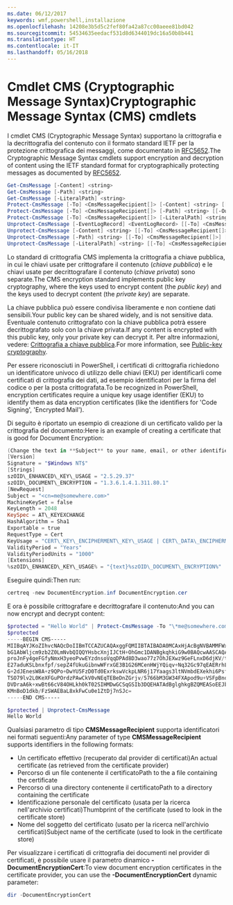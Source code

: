 ```yaml
---
ms.date: 06/12/2017
keywords: wmf,powershell,installazione
ms.openlocfilehash: 14208e3b5d5c2fef80fa42a87cc00aeee81bd042
ms.sourcegitcommit: 54534635eedacf531d8d6344019dc16a50b8b441
ms.translationtype: HT
ms.contentlocale: it-IT
ms.lasthandoff: 05/16/2018
---
```

# <a name="cryptographic-message-syntax-cms-cmdlets"></a><span data-ttu-id="c8eed-102">Cmdlet CMS (Cryptographic Message Syntax)</span><span class="sxs-lookup"><span data-stu-id="c8eed-102">Cryptographic Message Syntax (CMS) cmdlets</span></span>

<span data-ttu-id="c8eed-103">I cmdlet CMS (Cryptographic Message Syntax) supportano la crittografia e la decrittografia del contenuto con il formato standard IETF per la protezione crittografica dei messaggi, come documentato in [RFC5652](https://tools.ietf.org/html/rfc5652).</span><span class="sxs-lookup"><span data-stu-id="c8eed-103">The Cryptographic Message Syntax cmdlets support encryption and decryption of content using the IETF standard format for cryptographically protecting messages as documented by [RFC5652](https://tools.ietf.org/html/rfc5652).</span></span>

```powershell
Get-CmsMessage [-Content] <string>
Get-CmsMessage [-Path] <string>
Get-CmsMessage [-LiteralPath] <string>
Protect-CmsMessage [-To] <CmsMessageRecipient[]> [-Content] <string> [[-OutFile] <string>]
Protect-CmsMessage [-To] <CmsMessageRecipient[]> [-Path] <string> [[-OutFile] <string>]
Protect-CmsMessage [-To] <CmsMessageRecipient[]> [-LiteralPath] <string> [[-OutFile] <string>]
Unprotect-CmsMessage [-EventLogRecord] <EventLogRecord> [[-To] <CmsMessageRecipient[]>] [-IncludeContext]
Unprotect-CmsMessage [-Content] <string> [[-To] <CmsMessageRecipient[]>] [-IncludeContext]
Unprotect-CmsMessage [-Path] <string> [[-To] <CmsMessageRecipient[]>] [-IncludeContext]
Unprotect-CmsMessage [-LiteralPath] <string> [[-To] <CmsMessageRecipient[]>] [-IncludeContext]
```

<span data-ttu-id="c8eed-104">Lo standard di crittografia CMS implementa la crittografia a chiave pubblica, in cui le chiavi usate per crittografare il contenuto (*chiave pubblica*) e le chiavi usate per decrittografare il contenuto (*chiave privata*) sono separate.</span><span class="sxs-lookup"><span data-stu-id="c8eed-104">The CMS encryption standard implements public key cryptography, where the keys used to encrypt content (the *public key*) and the keys used to decrypt content (the *private key*) are separate.</span></span>

<span data-ttu-id="c8eed-105">La chiave pubblica può essere condivisa liberamente e non contiene dati sensibili.</span><span class="sxs-lookup"><span data-stu-id="c8eed-105">Your public key can be shared widely, and is not sensitive data.</span></span> <span data-ttu-id="c8eed-106">Eventuale contenuto crittografato con la chiave pubblica potrà essere decrittografato solo con la chiave privata.</span><span class="sxs-lookup"><span data-stu-id="c8eed-106">If any content is encrypted with this public key, only your private key can decrypt it.</span></span> <span data-ttu-id="c8eed-107">Per altre informazioni, vedere: [Crittografia a chiave pubblica](https://en.wikipedia.org/wiki/Public-key_cryptography).</span><span class="sxs-lookup"><span data-stu-id="c8eed-107">For more information, see [Public-key cryptography](https://en.wikipedia.org/wiki/Public-key_cryptography).</span></span>

<span data-ttu-id="c8eed-108">Per essere riconosciuti in PowerShell, i certificati di crittografia richiedono un identificatore univoco di utilizzo delle chiavi (EKU) per identificarli come certificati di crittografia dei dati, ad esempio identificatori per la firma del codice o per la posta crittografata.</span><span class="sxs-lookup"><span data-stu-id="c8eed-108">To be recognized in PowerShell, encryption certificates require a unique key usage identifier (EKU) to identify them as data encryption certificates (like the identifiers for 'Code Signing', 'Encrypted Mail').</span></span>

<span data-ttu-id="c8eed-109">Di seguito è riportato un esempio di creazione di un certificato valido per la crittografia del documento:</span><span class="sxs-lookup"><span data-stu-id="c8eed-109">Here is an example of creating a certificate that is good for Document Encryption:</span></span>

```powershell
(Change the text in **Subject** to your name, email, or other identifier), and put in a file (i.e.: DocumentEncryption.inf):
[Version]
Signature = "$Windows NT$"
[Strings]
szOID\_ENHANCED\_KEY\_USAGE = "2.5.29.37"
szOID\_DOCUMENT\_ENCRYPTION = "1.3.6.1.4.1.311.80.1"
[NewRequest]
Subject = "<cn=me@somewhere.com>"
MachineKeySet = false
KeyLength = 2048
KeySpec = AT\_KEYEXCHANGE
HashAlgorithm = Sha1
Exportable = true
RequestType = Cert
KeyUsage = "CERT\_KEY\_ENCIPHERMENT\_KEY\_USAGE | CERT\_DATA\_ENCIPHERMENT\_KEY\_USAGE"
ValidityPeriod = "Years"
ValidityPeriodUnits = "1000"
[Extensions]
%szOID\_ENHANCED\_KEY\_USAGE% = "{text}%szOID\_DOCUMENT\_ENCRYPTION%"
```

<span data-ttu-id="c8eed-110">Eseguire quindi:</span><span class="sxs-lookup"><span data-stu-id="c8eed-110">Then run:</span></span>
```powershell
certreq -new DocumentEncryption.inf DocumentEncryption.cer
```

<span data-ttu-id="c8eed-111">E ora è possibile crittografare e decrittografare il contenuto:</span><span class="sxs-lookup"><span data-stu-id="c8eed-111">And you can now encrypt and decrypt content:</span></span>

```powershell
$protected = "Hello World" | Protect-CmsMessage -To "\*me@somewhere.com\*[](mailto:*leeholm@microsoft.com*)"
$protected
-----BEGIN CMS-----
MIIBqAYJKoZIhvcNAQcDoIIBmTCCAZUCAQAxggFQMIIBTAIBADA0MCAxHjAcBgNVBAMMFWxlZWhv
bG1AbWljcm9zb2Z0LmNvbQIQQYHsbcXnjIJCtH+OhGmc1DANBgkqhkiG9w0BAQcwAASCAQAnkFHM
proJnFy4geFGfyNmxH3yeoPvwEYzdnsoVqqDPAd8D3wao77z7OhJEXwz9GeFLnxD6djKV/tF4PxR
E27aduKSLbnxfpf/sepZ4fUkuGibnwWFrxGE3B1G26MCenHWjYQiqv+Nq32Gc97qEAERrhLv6S4R
G+2dJEnesW8A+z9QPo+DwYU5FzD0Td0ExrkswVckpLNR6j17Yaags3ltNVmbdEXekhi6Psf2MLMP
TSO79lv2L0KeXFGuPOrdzPAwCkV0vNEqTEBeDnZGrjv/5766bM3GW34FXApod9u+VSFpBnqVOCBA
DVDraA6k+xwBt66cV84OHLkh0kT02SIHMDwGCSqGSIb3DQEHATAdBglghkgBZQMEASoEEJbJaiRl
KMnBoD1dkb/FzSWAEBaL8xkFwCu0e1ZtDj7nSJc=
-----END CMS-----

$protected | Unprotect-CmsMessage
Hello World
```

<span data-ttu-id="c8eed-112">Qualsiasi parametro di tipo **CMSMessageRecipient** supporta identificatori nei formati seguenti:</span><span class="sxs-lookup"><span data-stu-id="c8eed-112">Any parameter of type **CMSMessageRecipient** supports identifiers in the following formats:</span></span>
- <span data-ttu-id="c8eed-113">Un certificato effettivo (recuperato dal provider di certificati)</span><span class="sxs-lookup"><span data-stu-id="c8eed-113">An actual certificate (as retrieved from the certificate provider)</span></span>
- <span data-ttu-id="c8eed-114">Percorso di un file contenente il certificato</span><span class="sxs-lookup"><span data-stu-id="c8eed-114">Path to the a file containing the certificate</span></span>
- <span data-ttu-id="c8eed-115">Percorso di una directory contenente il certificato</span><span class="sxs-lookup"><span data-stu-id="c8eed-115">Path to a directory containing the certificate</span></span>
- <span data-ttu-id="c8eed-116">Identificazione personale del certificato (usata per la ricerca nell'archivio certificati)</span><span class="sxs-lookup"><span data-stu-id="c8eed-116">Thumbprint of the certificate (used to look in the certificate store)</span></span>
- <span data-ttu-id="c8eed-117">Nome del soggetto del certificato (usato per la ricerca nell'archivio certificati)</span><span class="sxs-lookup"><span data-stu-id="c8eed-117">Subject name of the certificate (used to look in the certificate store)</span></span>

<span data-ttu-id="c8eed-118">Per visualizzare i certificati di crittografia dei documenti nel provider di certificati, è possibile usare il parametro dinamico **-DocumentEncryptionCert**:</span><span class="sxs-lookup"><span data-stu-id="c8eed-118">To view document encryption certificates in the certificate provider, you can use the **-DocumentEncryptionCert** dynamic parameter:</span></span>

```powershell
dir -DocumentEncryptionCert
```
